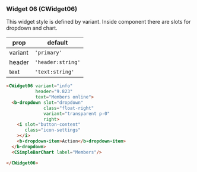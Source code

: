 ### Widget 06 (CWidget06)

This widget style is defined by variant. Inside component there are  slots for dropdown and chart.

prop | default
--- | ---
variant  |  `'primary'`
header| `'header:string'`
text   | `'text:string'`

```html
<CWidget06 variant="info"
           header="9.823"
           text="Members online">
  <b-dropdown slot="dropdown"
              class="float-right"
              variant="transparent p-0"
              right>
    <i slot="button-content"
       class="icon-settings"
    ></i>
    <b-dropdown-item>Action</b-dropdown-item>
  </b-dropdown>
  <CSimpleBarChart label="Members"/>

</CWidget06>
```
